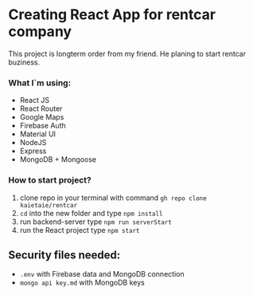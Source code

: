 # Creating React App for rentcar company

This project is longterm order from my friend. He planing to start rentcar buziness. 

### What I`m using:
* React JS
* React Router
* Google Maps
* Firebase Auth
* Material UI
* NodeJS 
* Express
* MongoDB + Mongoose

### How to start project?

1. clone repo in your terminal with command `gh repo clone kaietaie/rentcar`
2. `cd` into the new folder and type `npm install`
3. run backend-server type `npm run serverStart`
4. run the React project type `npm start`

## Security files needed:
* `.env` with Firebase data and MongoDB connection
* `mongo api key.md` with MongoDB keys
